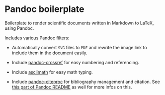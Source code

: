 Pandoc boilerplate
==================

Boilerplate to render scientific documents written in Markdown to LaTeX, using
Pandoc.

Includes various Pandoc filters:

* Automatically convert `SVG` files to `PDF` and rewrite the image link to
include them in the document easily.

* Include [pandoc-crossref](https://github.com/lierdakil/pandoc-crossref) for
easy numbering and referencing.

* Include [asciimath](https://github.com/Kerl13/AsciiMath) for easy math typing.

* Include [pandoc-citeproc](https://github.com/jgm/pandoc-citeproc) for
  bibliography management and citation. See [this part of Pandoc
  README](http://pandoc.org/README.html#citations) as well for more infos on
  this.
